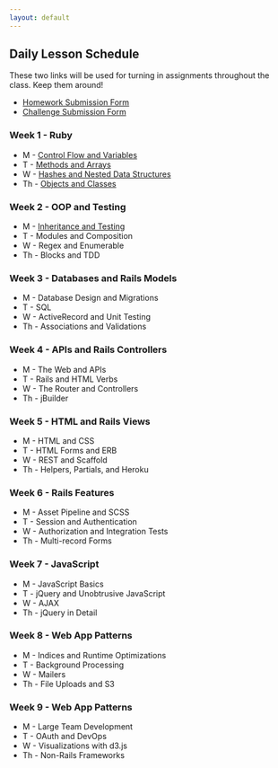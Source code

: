 ```yaml
---
layout: default
---
```


## Daily Lesson Schedule

These two links will be used for turning in assignments throughout the class.  Keep them around!

* [Homework Submission Form](http://goo.gl/forms/LlrLL85tFM)
* [Challenge Submission Form](http://goo.gl/forms/lAlRZpME2o)
<!-- * [Tabula Railsa](https://github.com/tiyd-rails-2016-01/tabula_railsa) -->

### Week 1 - Ruby

* M - [Control Flow and Variables](week1/1)
* T - [Methods and Arrays](week1/2)
* W - [Hashes and Nested Data Structures](week1/3)
* Th - [Objects and Classes](week1/4)


### Week 2 - OOP and Testing

* M - [Inheritance and Testing](week2/1)
* T - Modules and Composition
* W - Regex and Enumerable
* Th - Blocks and TDD


### Week 3 - Databases and Rails Models

* M - Database Design and Migrations
* T - SQL
* W - ActiveRecord and Unit Testing
* Th - Associations and Validations


### Week 4 - APIs and Rails Controllers

* M - The Web and APIs
* T - Rails and HTML Verbs
* W - The Router and Controllers
* Th - jBuilder


### Week 5 - HTML and Rails Views

* M - HTML and CSS
* T - HTML Forms and ERB
* W - REST and Scaffold
* Th - Helpers, Partials, and Heroku


### Week 6 - Rails Features

* M - Asset Pipeline and SCSS
* T - Session and Authentication
* W - Authorization and Integration Tests
* Th - Multi-record Forms


### Week 7 - JavaScript

* M - JavaScript Basics
* T - jQuery and Unobtrusive JavaScript
* W - AJAX
* Th - jQuery in Detail


### Week 8 - Web App Patterns

* M - Indices and Runtime Optimizations
* T - Background Processing
* W - Mailers
* Th - File Uploads and S3


### Week 9 - Web App Patterns

* M - Large Team Development
* T - OAuth and DevOps
* W - Visualizations with d3.js
* Th - Non-Rails Frameworks
